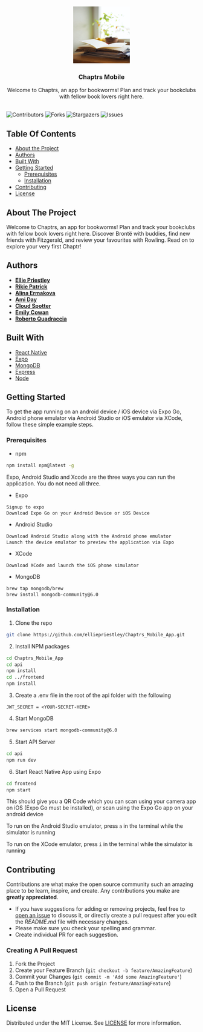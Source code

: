 <br/>
<p align="center">
  <a href="https://github.com/elliepriestley/Chaptrs_Mobile_App">
    <img src="./chaptrs.jpg" alt="Logo" width="150" height="150">
  </a>

  <h3 align="center">Chaptrs Mobile</h3>

  <p align="center">
    Welcome to Chaptrs, an app for bookworms! Plan and track your bookclubs with fellow book lovers right here.
    <br/>
    <br/>
  </p>
</p>

![Contributors](https://img.shields.io/github/contributors/elliepriestley/Chaptrs_Mobile_App?color=dark-green) ![Forks](https://img.shields.io/github/forks/elliepriestley/Chaptrs_Mobile_App?style=social) ![Stargazers](https://img.shields.io/github/stars/elliepriestley/Chaptrs_Mobile_App?style=social) ![Issues](https://img.shields.io/github/issues/elliepriestley/Chaptrs_Mobile_App) 

## Table Of Contents

* [About the Project](#about-the-project)
* [Authors](#authors)
* [Built With](#built-with)
* [Getting Started](#getting-started)
  * [Prerequisites](#prerequisites)
  * [Installation](#installation)
* [Contributing](#contributing)
* [License](#license)

## About The Project

Welcome to Chaptrs, an app for bookworms! Plan and track your bookclubs with fellow book lovers right here. Discover Brontë with buddies, find new friends with Fitzgerald, and review your favourites with Rowling. Read on to explore your very first Chaptr!

## Authors

* **[Ellie Priestley](https://github.com/elliepriestley)**
* **[Rikie Patrick](https://github.com/1sAndZeros)**
* **[Alina Ermakova](https://github.com/alalinaermakova)**
* **[Ami Day](https://github.com/ami-day)**
* **[Cloud Spotter](https://github.com/cloud-spotter)**
* **[Emily Cowan](https://github.com/Emily-RC)**
* **[Roberto Quadraccia](https://github.com/super-robbin)**

## Built With

* [React Native](https://reactnative.dev/)
* [Expo](https://expo.dev/)
* [MongoDB](https://www.mongodb.com/)
* [Express](https://expressjs.com/)
* [Node](https://nodejs.org/)

## Getting Started

To get the app running on an android device / iOS device via Expo Go, Android phone emulator via Android Studio or iOS emulator via XCode, follow these simple example steps.

### Prerequisites

* npm

```sh
npm install npm@latest -g
```

Expo, Android Studio and Xcode are the three ways you can run the application. You do not need all three.

* Expo
```
Signup to expo
Download Expo Go on your Android Device or iOS Device
```

* Android Studio
```
Download Android Studio along with the Android phone emulator
Launch the device emulator to preview the application via Expo
```

* XCode
```
Download XCode and launch the iOS phone simulator
```

* MongoDB
```
brew tap mongodb/brew
brew install mongodb-community@6.0
```

### Installation

1. Clone the repo

```sh
git clone https://github.com/elliepriestley/Chaptrs_Mobile_App.git
```

2. Install NPM packages

```sh
cd Chaptrs_Mobile_App
cd api
npm install
cd ../frontend
npm install
```

3. Create a .env file in the root of the api folder with the following

```
JWT_SECRET = <YOUR-SECRET-HERE>
```

4. Start MongoDB

```sh
brew services start mongodb-community@6.0
```

5. Start API Server

```sh
cd api
npm run dev
```

6. Start React Native App using Expo

```sh
cd frontend
npm start
```

This should give you a QR Code which you can scan using your camera app on iOS (Expo Go must be installed), or scan using the Expo Go app on your android device

To run on the Android Studio emulator, press `a` in the terminal while the simulator is running

To run on the XCode emulator, press `i` in the terminal while the simulator is running

## Contributing

Contributions are what make the open source community such an amazing place to be learn, inspire, and create. Any contributions you make are **greatly appreciated**.
* If you have suggestions for adding or removing projects, feel free to [open an issue](https://github.com/elliepriestley/Chaptrs_Mobile_App/issues/new) to discuss it, or directly create a pull request after you edit the *README.md* file with necessary changes.
* Please make sure you check your spelling and grammar.
* Create individual PR for each suggestion.

### Creating A Pull Request

1. Fork the Project
2. Create your Feature Branch (`git checkout -b feature/AmazingFeature`)
3. Commit your Changes (`git commit -m 'Add some AmazingFeature'`)
4. Push to the Branch (`git push origin feature/AmazingFeature`)
5. Open a Pull Request

## License

Distributed under the MIT License. See [LICENSE](https://github.com/elliepriestley/Chaptrs_Mobile_App/blob/main/LICENSE.md) for more information.
